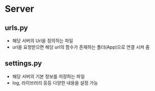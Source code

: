 # Server

## urls.py
- 해당 서버의 Url을 정의하는 파일
- url을 요청받으면 해당 url의 함수가 존재하는 폴더(App)으로 연결 시켜 줌

## settings.py
- 해당 서버의 기본 정보를 저장하는 파일
- log, 라이브러리 등등 다양한 내용을 설정 가능